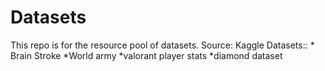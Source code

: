 # Datasets
This repo is for the resource pool of datasets.
Source: Kaggle
Datasets:: * Brain Stroke
           *World army 
           *valorant player stats
           *diamond dataset
